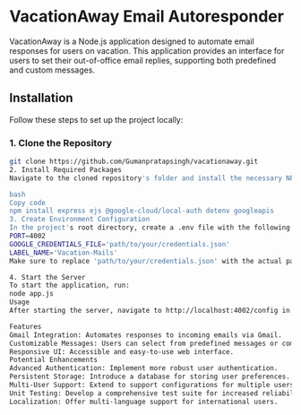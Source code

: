 # VacationAway Email Autoresponder

VacationAway is a Node.js application designed to automate email responses for users on vacation. This application provides an interface for users to set their out-of-office email replies, supporting both predefined and custom messages.

## Installation

Follow these steps to set up the project locally:

### 1. Clone the Repository
```bash
git clone https://github.com/Gumanpratapsingh/vacationaway.git
2. Install Required Packages
Navigate to the cloned repository's folder and install the necessary NPM packages:

bash
Copy code
npm install express ejs @google-cloud/local-auth dotenv googleapis
3. Create Environment Configuration
In the project's root directory, create a .env file with the following content:
PORT=4002
GOOGLE_CREDENTIALS_FILE='path/to/your/credentials.json'
LABEL_NAME='Vacation-Mails'
Make sure to replace 'path/to/your/credentials.json' with the actual path to your Google credentials file.

4. Start the Server
To start the application, run:
node app.js
Usage
After starting the server, navigate to http://localhost:4002/config in your web browser to access the configuration interface. Here, you can set your vacation message preferences.

Features
Gmail Integration: Automates responses to incoming emails via Gmail.
Customizable Messages: Users can select from predefined messages or compose their own.
Responsive UI: Accessible and easy-to-use web interface.
Potential Enhancements
Advanced Authentication: Implement more robust user authentication.
Persistent Storage: Introduce a database for storing user preferences.
Multi-User Support: Extend to support configurations for multiple users.
Unit Testing: Develop a comprehensive test suite for increased reliability.
Localization: Offer multi-language support for international users.
